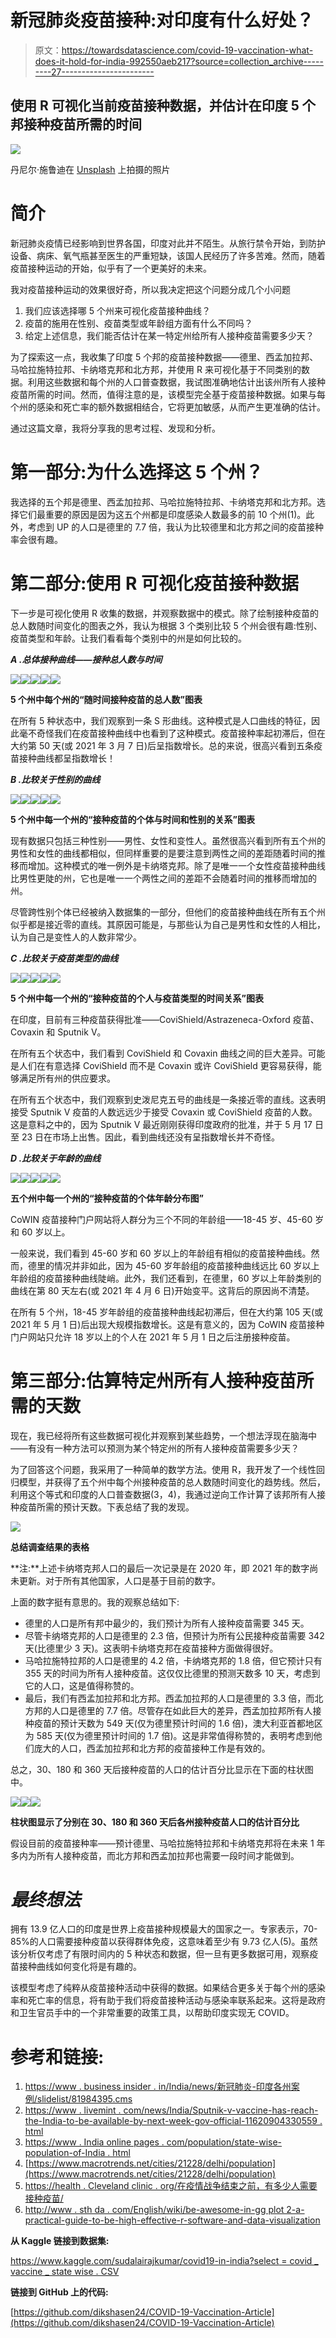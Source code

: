 # 新冠肺炎疫苗接种:对印度有什么好处？

> 原文：<https://towardsdatascience.com/covid-19-vaccination-what-does-it-hold-for-india-992550aeb217?source=collection_archive---------27----------------------->

## 使用 R 可视化当前疫苗接种数据，并估计在印度 5 个邦接种疫苗所需的时间

![](img/4b66547359003e6b9f5918e4797f3406.png)

丹尼尔·施鲁迪在 [Unsplash](https://unsplash.com?utm_source=medium&utm_medium=referral) 上拍摄的照片

# **简介**

新冠肺炎疫情已经影响到世界各国，印度对此并不陌生。从旅行禁令开始，到防护设备、病床、氧气瓶甚至医生的严重短缺，该国人民经历了许多苦难。然而，随着疫苗接种运动的开始，似乎有了一个更美好的未来。

我对疫苗接种运动的效果很好奇，所以我决定把这个问题分成几个小问题

1.  我们应该选择哪 5 个州来可视化疫苗接种曲线？
2.  疫苗的施用在性别、疫苗类型或年龄组方面有什么不同吗？
3.  给定上述信息，我们能否估计在某一特定州给所有人接种疫苗需要多少天？

为了探索这一点，我收集了印度 5 个邦的疫苗接种数据——德里、西孟加拉邦、马哈拉施特拉邦、卡纳塔克邦和北方邦，并使用 R 来可视化基于不同类别的数据。利用这些数据和每个州的人口普查数据，我试图准确地估计出该州所有人接种疫苗所需的时间。然而，值得注意的是，该模型完全基于疫苗接种数据。如果与每个州的感染和死亡率的额外数据相结合，它将更加敏感，从而产生更准确的估计。

通过这篇文章，我将分享我的思考过程、发现和分析。

# 第一部分:为什么选择这 5 个州？

我选择的五个邦是德里、西孟加拉邦、马哈拉施特拉邦、卡纳塔克邦和北方邦。选择它们最重要的原因是因为这五个州都是印度感染人数最多的前 10 个州(1)。此外，考虑到 UP 的人口是德里的 7.7 倍，我认为比较德里和北方邦之间的疫苗接种率会很有趣。

# **第二部分:使用 R 可视化疫苗接种数据**

下一步是可视化使用 R 收集的数据，并观察数据中的模式。除了绘制接种疫苗的总人数随时间变化的图表之外，我认为根据 3 个类别比较 5 个州会很有趣:性别、疫苗类型和年龄。让我们看看每个类别中的州是如何比较的。

***A .总体接种曲线——接种总人数与时间***

![](img/b90c9e5ee78dc3c9771cd4a84bffaf98.png)![](img/2e5e75dea9f2c1e3b2aa2d4b4cce51f6.png)![](img/03c8bfc770360d2a16fc66422578a8e0.png)![](img/da0d4e1675d1d8cadd25b30c15666db7.png)![](img/8f6b80fc851cd2dbcd53748217634313.png)

**5 个州中每个州的“随时间接种疫苗的总人数”图表**

在所有 5 种状态中，我们观察到一条 S 形曲线。这种模式是人口曲线的特征，因此毫不奇怪我们在疫苗接种曲线中也看到了这种模式。疫苗接种率起初滞后，但在大约第 50 天(或 2021 年 3 月 7 日)后呈指数增长。总的来说，很高兴看到五条疫苗接种曲线都呈指数增长！

***B .比较关于性别的曲线***

![](img/0887d2ab9dd17eba66318a369ac8ef4f.png)![](img/d7992806eadb683f636c63f93ec70233.png)![](img/7fd0d4f8538b1947ef945dd95b8edbe1.png)![](img/7dfcb505b10f2cd020da16859382fade.png)![](img/b771a6169a467adb75fbf94727325b66.png)

**5 个州中每一个州的“接种疫苗的个体与时间和性别的关系”图表**

现有数据只包括三种性别——男性、女性和变性人。虽然很高兴看到所有五个州的男性和女性的曲线都相似，但同样重要的是要注意到两性之间的差距随着时间的推移而增加。这种模式的唯一例外是卡纳塔克邦。除了是唯一一个女性疫苗接种曲线比男性更陡的州，它也是唯一一个两性之间的差距不会随着时间的推移而增加的州。

尽管跨性别个体已经被纳入数据集的一部分，但他们的疫苗接种曲线在所有五个州似乎都是接近零的直线。其原因可能是，与那些认为自己是男性和女性的人相比，认为自己是变性人的人数非常少。

***C .比较关于疫苗类型的曲线***

![](img/a1587e44e8527d547b341e1e75962454.png)![](img/e6ea1783aab80831b50271e9ec5d8144.png)![](img/b992e819830968d76a431e56d92ac478.png)![](img/85178aa4617444b52d361b6173864751.png)![](img/111618c2c80e5510070e99f62012d0e3.png)

**5 个州中每一个州的“接种疫苗的个人与疫苗类型的时间关系”图表**

在印度，目前有三种疫苗获得批准——CoviShield/Astrazeneca-Oxford 疫苗、Covaxin 和 Sputnik V。

在所有五个状态中，我们看到 CoviShield 和 Covaxin 曲线之间的巨大差异。可能是人们在有意选择 CoviShield 而不是 Covaxin 或许 CoviShield 更容易获得，能够满足所有州的供应要求。

在所有五个状态中，我们观察到史泼尼克五号的曲线是一条接近零的直线。这表明接受 Sputnik V 疫苗的人数远远少于接受 Covaxin 或 CoviShield 疫苗的人数。这是意料之中的，因为 Sputnik V 最近刚刚获得印度政府的批准，并于 5 月 17 日至 23 日在市场上出售。因此，看到曲线还没有呈指数增长并不奇怪。

***D .比较关于年龄的曲线***

![](img/6159958b791b7e80f5c2220800962471.png)![](img/450c6c6d579c0f2bb999e4f73472dfc5.png)![](img/48f03bb02a59438929a3d1c8c2c1f571.png)![](img/1958a9f4a15328d84d83bd38c1d1c20b.png)![](img/be7c6b2380679cbe21ed20be82b00403.png)

**五个州中每一个州的“接种疫苗的个体年龄分布图”**

CoWIN 疫苗接种门户网站将人群分为三个不同的年龄组——18-45 岁、45-60 岁和 60 岁以上。

一般来说，我们看到 45-60 岁和 60 岁以上的年龄组有相似的疫苗接种曲线。然而，德里的情况并非如此，因为 45-60 岁年龄组的疫苗接种曲线远比 60 岁以上年龄组的疫苗接种曲线陡峭。此外，我们还看到，在德里，60 岁以上年龄类别的曲线在第 80 天左右(或 2021 年 4 月 6 日)开始变平。这背后的原因尚不清楚。

在所有 5 个州，18-45 岁年龄组的疫苗接种曲线起初滞后，但在大约第 105 天(或 2021 年 5 月 1 日)后出现大规模指数增长。这是有意义的，因为 CoWIN 疫苗接种门户网站只允许 18 岁以上的个人在 2021 年 5 月 1 日之后注册接种疫苗。

# **第三部分:估算特定州所有人接种疫苗所需的天数**

现在，我已经将所有这些数据可视化并观察到某些趋势，一个想法浮现在脑海中——有没有一种方法可以预测为某个特定州的所有人接种疫苗需要多少天？

为了回答这个问题，我采用了一种简单的数学方法。使用 R，我开发了一个线性回归模型，并获得了五个州中每个州接种疫苗的总人数随时间变化的趋势线。然后，利用这个等式和印度的人口普查数据(3，4)，我通过逆向工作计算了该邦所有人接种疫苗所需的预计天数。下表总结了我的发现。

![](img/dd612d266f66cfec260d5f412dd08dd9.png)

**总结调查结果的表格**

**注:**上述卡纳塔克邦人口的最后一次记录是在 2020 年，即 2021 年的数字尚未更新。对于所有其他国家，人口是基于目前的数字。

上面的数字挺有意思的。我的观察总结如下:

*   德里的人口是所有邦中最少的，我们预计为所有人接种疫苗需要 345 天。
*   尽管卡纳塔克邦的人口是德里的 2.3 倍，但预计为所有公民接种疫苗需要 342 天(比德里少 3 天)。这表明卡纳塔克邦在疫苗接种方面做得很好。
*   马哈拉施特拉邦的人口是德里的 4.2 倍，卡纳塔克邦的 1.8 倍，但它预计只有 355 天的时间为所有人接种疫苗。这仅仅比德里的预测天数多 10 天，考虑到它的人口，这是值得称赞的。
*   最后，我们有西孟加拉邦和北方邦。西孟加拉邦的人口是德里的 3.3 倍，而北方邦的人口是德里的 7.7 倍。尽管存在如此巨大的差异，西孟加拉邦所有人接种疫苗的预计天数为 549 天(仅为德里预计时间的 1.6 倍)，澳大利亚首都地区为 585 天(仅为德里预计时间的 1.7 倍)。这是非常值得称赞的，表明考虑到他们庞大的人口，西孟加拉邦和北方邦的疫苗接种工作是有效的。

总之，30、180 和 360 天后接种疫苗的人口的估计百分比显示在下面的柱状图中。

![](img/e137f8afc0289917d1e5a22efd28446f.png)![](img/7518fe4abb4212dca74cd568b36bf96c.png)![](img/81451c63ebbf0af87ea418498725db73.png)

**柱状图显示了分别在 30、180 和 360 天后各州接种疫苗人口的估计百分比**

假设目前的疫苗接种率——预计德里、马哈拉施特拉邦和卡纳塔克邦将在未来 1 年多内为所有人接种疫苗，而北方邦和西孟加拉邦也需要一段时间才能做到。

# ***最终想法***

拥有 13.9 亿人口的印度是世界上疫苗接种规模最大的国家之一。专家表示，70-85%的人口需要接种疫苗以获得群体免疫，这意味着至少有 9.73 亿人(5)。虽然该分析仅考虑了有限时间内的 5 种状态和数据，但一旦有更多数据可用，观察疫苗接种曲线如何变化将是有趣的。

该模型考虑了纯粹从疫苗接种活动中获得的数据。如果结合更多关于每个州的感染率和死亡率的信息，将有助于我们将疫苗接种活动与感染率联系起来。这将是政府和卫生官员手中的一个非常重要的政策工具，以帮助印度实现无 COVID。

# **参考和链接:**

1.  [https://www . business insider . in/India/news/新冠肺炎-印度各州案例/slidelist/81984395.cms](https://www.businessinsider.in/india/news/covid-19-cases-in-india-state-wise/slidelist/81984395.cms)
2.  [https://www . livemint . com/news/India/Sputnik-v-vaccine-has-reach-the-India-to-be-available-by-next-week-gov-official-11620904330559 . html](https://www.livemint.com/news/india/sputnik-v-vaccine-has-reached-india-to-be-available-in-market-by-next-week-govt-official-11620904330559.html)
3.  [https://www . India online pages . com/population/state-wise-population-of-India . html](https://www.indiaonlinepages.com/population/state-wise-population-of-india.html)
4.  [https://www.macrotrends.net/cities/21228/delhi/population](https://www.macrotrends.net/cities/21228/delhi/population)
5.  [https://health . Cleveland clinic . org/在疫情战争结束之前，有多少人需要接种疫苗/](https://health.clevelandclinic.org/how-much-of-the-population-will-need-to-be-vaccinated-until-the-pandemic-is-over/)
6.  [http://www . sth da . com/English/wiki/be-awesome-in-gg plot 2-a-practical-guide-to-be-high-effective-r-software-and-data-visualization](http://www.sthda.com/english/wiki/be-awesome-in-ggplot2-a-practical-guide-to-be-highly-effective-r-software-and-data-visualization)

**从 Kaggle 链接到数据集:**

[https://www.kaggle.com/sudalairajkumar/covid19-in-india?select = covid _ vaccine _ state wise . CSV](https://www.kaggle.com/sudalairajkumar/covid19-in-india?select=covid_vaccine_statewise.csv)

**链接到 GitHub 上的代码:**

[https://github.com/dikshasen24/COVID-19-Vaccination-Article](https://github.com/dikshasen24/COVID-19-Vaccination-Article)